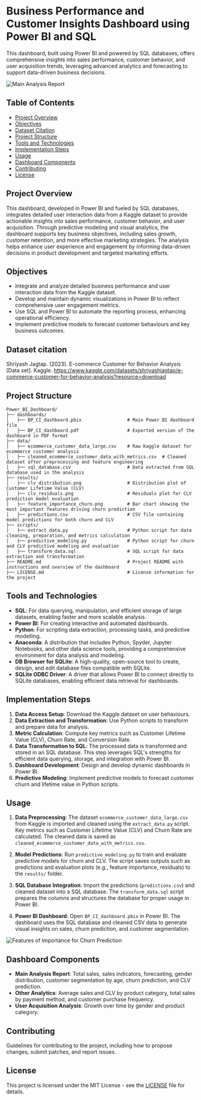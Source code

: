 # Business Performance and Customer Insights Dashboard using Power BI and SQL

This dashboard, built using Power BI and powered by SQL databases, offers comprehensive insights into sales performance, customer behavior, and user acquisition trends, leveraging advanced analytics and forecasting to support data-driven business decisions.

![Main Analysis Report](dashboard.png) <!-- This image corresponds to the Main Analysis Report -->

## Table of Contents

- [Project Overview](#project-overview)
- [Objectives](#objectives)
- [Dataset Citation](#dataset-citation)
- [Project Structure](#project-structure)
- [Tools and Technologies](#tools-and-technologies)
- [Implementation Steps](#implementation-steps)
- [Usage](#usage)
- [Dashboard Components](#dashboard-components)
- [Contributing](#contributing)
- [License](#license)

## Project Overview

This dashboard, developed in Power BI and fueled by SQL databases, integrates detailed user interaction data from a Kaggle dataset to provide actionable insights into sales performance, customer behavior, and user acquisition. Through predictive modeling and visual analytics, the dashboard supports key business objectives, including sales growth, customer retention, and more effective marketing strategies. The analysis helps enhance user experience and engagement by informing data-driven decisions in product development and targeted marketing efforts.

## Objectives

- Integrate and analyze detailed business performance and user interaction data from the Kaggle dataset.
- Develop and maintain dynamic visualizations in Power BI to reflect comprehensive user engagement metrics.
- Use SQL and Power BI to automate the reporting process, enhancing operational efficiency.
- Implement predictive models to forecast customer behaviours and key business outcomes.

## Dataset citation

Shriyash Jagtap. (2023). E-commerce Customer for Behavior Analysis [Data set]. Kaggle. https://www.kaggle.com/datasets/shriyashjagtap/e-commerce-customer-for-behavior-analysis?resource=download

## Project Structure

```plaintext
Power_BI_Dashboard/
├── dashboards/
│   ├── BP_CI_dashboard.pbix                 # Main Power BI dashboard file
│   ├── BP_CI_dashboard.pdf                  # Exported version of the dashboard in PDF format
├── data/
│   ├── ecommerce_customer_data_large.csv    # Raw Kaggle dataset for ecommerce customer analysis
│   ├── cleaned_ecommerce_customer_data_with_metrics.csv  # Cleaned dataset after preprocessing and feature engineering
│   ├── sql_database.csv                     # Data extracted from SQL database used in the analysis
├── results/
│   ├── clv_distribution.png                 # Distribution plot of Customer Lifetime Value (CLV) 
│   ├── clv_residuals.png                    # Residuals plot for CLV prediction model evaluation
│   ├── feature_importance_churn.png         # Bar chart showing the most important features driving churn prediction
│   ├── predictions.csv                      # CSV file containing model predictions for both churn and CLV
├── scripts/
│   ├── extract_data.py                      # Python script for data cleaning, preparation, and metrics calculation
│   ├── predictive_modeling.py               # Python script for churn and CLV predictive modeling and evaluation
│   ├── transform_data.sql                   # SQL script for data extraction and transformation
├── README.md                                # Project README with instructions and overview of the dashboard
├── LICENSE.md                               # License information for the project
```

## Tools and Technologies
- **SQL**: For data querying, manipulation, and efficient storage of large datasets, enabling faster and more scalable analysis.
- **Power BI**: For creating interactive and automated dashboards.
- **Python**: For scripting data extraction, processing tasks, and predictive modelling.
- **Anaconda**: A distribution that includes Python, Spyder, Jupyter Notebooks, and other data science tools, providing a comprehensive environment for data analysis and modeling.
- **DB Browser for SQLite**: A high-quality, open-source tool to create, design, and edit database files compatible with SQLite.
- **SQLite ODBC Driver**: A driver that allows Power BI to connect directly to SQLite databases, enabling efficient data retrieval for dashboards.

## Implementation Steps

1. **Data Access Setup**: Download the Kaggle dataset on user behaviours.
2. **Data Extraction and Transformation**: Use Python scripts to transform and prepare data for analysis.
3. **Metric Calculation**: Compute key metrics such as Customer Lifetime Value (CLV), Churn Rate, and Conversion Rate.
4. **Data Transformation to SQL**: The processed data is transformed and stored in an SQL database. This step leverages SQL's strengths for efficient data querying, storage, and integration with Power BI. 
5. **Dashboard Development**: Design and develop dynamic dashboards in Power BI.
6. **Predictive Modeling**: Implement predictive models to forecast customer churn and lifetime value in Python scripts.

## Usage

1. **Data Preprocessing**:
   The dataset `ecommerce_customer_data_large.csv` from Kaggle is imported and cleaned using the `extract_data.py` script. Key metrics such as Customer Lifetime Value (CLV) and Churn Rate are calculated. The cleaned data is saved as `cleaned_ecommerce_customer_data_with_metrics.csv`.

2. **Model Predictions**:
   Run `predictive_modeling.py` to train and evaluate predictive models for churn and CLV. The script saves outputs such as predictions and evaluation plots (e.g., feature importance, residuals) to the `results/` folder.

3. **SQL Database Integration**:
   Import the predictions (`predictions.csv`) and cleaned dataset into a SQL database. The `transform_data.sql` script prepares the columns and structures the database for proper usage in Power BI.

4. **Power BI Dashboard**:
   Open `BP_CI_dashboard.pbix` in Power BI. The dashboard uses the SQL database and cleaned CSV data to generate visual insights on sales, churn prediction, and customer segmentation.

![Features of Importance for Churn Prediction](results/feature_importance_churn.png) <!-- Showing feature importance plot in churn prediction -->

## Dashboard Components

- **Main Analysis Report**: Total sales, sales indicators, forecasting, gender distribution, customer segmentation by age, churn prediction, and CLV prediction.
- **Other Analytics**: Average sales and CLV by product category, total sales by payment method, and customer purchase frequency.
- **User Acquisition Analysis**: Growth over time by gender and product category.

## Contributing

Guidelines for contributing to the project, including how to propose changes, submit patches, and report issues.

## License

This project is licensed under the MIT License - see the [LICENSE](LICENSE.md) file for details.


